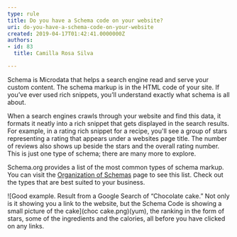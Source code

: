 ```yaml
---
type: rule
title: Do you have a Schema code on your website?
uri: do-you-have-a-schema-code-on-your-website
created: 2019-04-17T01:42:41.0000000Z
authors:
- id: 83
  title: Camilla Rosa Silva

---
```


Schema is Microdata that helps a search engine read and serve your custom content. The schema markup is in the HTML code of your site. If you’ve ever used rich snippets, you’ll understand exactly what schema is all about.

When a search engines crawls through your website and find this data, it formats it neatly into a rich snippet that gets displayed in the search results. For example, in a rating rich snippet for a recipe, you'll see a group of stars representing a rating that appears under a websites page title. The number of reviews also shows up beside the stars and the overall rating number. This is just one type of schema; there are many more to explore.


Schema.org provides a list of the most common types of schema markup. You can visit the [Organization of Schemas](https://schema.org/docs/schemas.html) page to see this list. Check out the types that are best suited to your business.




 
![Good example. Result from a Google Search of “Chocolate cake.” Not only is it showing you a link to the website, but the Schema Code is showing a small picture of the cake](choc cake.png)(yum), the ranking in the form of stars, some of the ingredients and the calories, all before you have clicked on any links.
